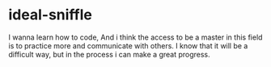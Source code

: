 # ideal-sniffle
I wanna learn how to code, And i think the access to be a master in this field is to practice more and communicate with others.
I know that it will be a difficult way, but in the process i can make a great progress.
